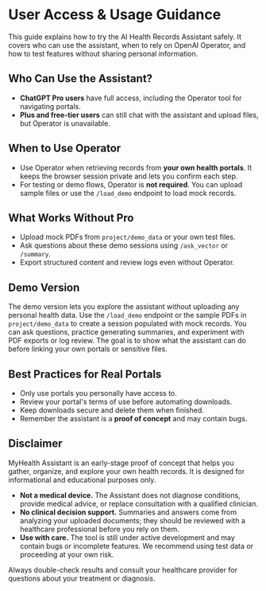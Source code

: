 # User Access & Usage Guidance

This guide explains how to try the AI Health Records Assistant safely.
It covers who can use the assistant, when to rely on OpenAI Operator, and
how to test features without sharing personal information.

## Who Can Use the Assistant?
- **ChatGPT Pro users** have full access, including the Operator tool for
  navigating portals.
- **Plus and free-tier users** can still chat with the assistant and upload
  files, but Operator is unavailable.

## When to Use Operator
- Use Operator when retrieving records from **your own health portals**.
  It keeps the browser session private and lets you confirm each step.
- For testing or demo flows, Operator is **not required**. You can upload
  sample files or use the `/load_demo` endpoint to load mock records.

## What Works Without Pro
- Upload mock PDFs from `project/demo_data` or your own test files.
- Ask questions about these demo sessions using `/ask_vector` or `/summary`.
- Export structured content and review logs even without Operator.

## Demo Version
The demo version lets you explore the assistant without uploading any personal health data.
Use the `/load_demo` endpoint or the sample PDFs in `project/demo_data` to create a
session populated with mock records. You can ask questions, practice generating
summaries, and experiment with PDF exports or log review. The goal is to show what the
assistant can do before linking your own portals or sensitive files.

## Best Practices for Real Portals
- Only use portals you personally have access to.
- Review your portal's terms of use before automating downloads.
- Keep downloads secure and delete them when finished.
- Remember the assistant is a **proof of concept** and may contain bugs.

## Disclaimer
MyHealth Assistant is an early-stage proof of concept that helps you gather,
organize, and explore your own health records. It is designed for informational
and educational purposes only.

- **Not a medical device.** The Assistant does not diagnose conditions, provide
  medical advice, or replace consultation with a qualified clinician.
- **No clinical decision support.** Summaries and answers come from analyzing
  your uploaded documents; they should be reviewed with a healthcare professional
  before you rely on them.
- **Use with care.** The tool is still under active development and may contain
  bugs or incomplete features. We recommend using test data or proceeding at
  your own risk.

Always double-check results and consult your healthcare provider for questions
about your treatment or diagnosis.

